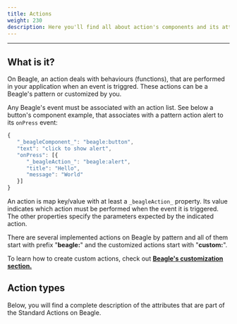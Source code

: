 ```yaml
---
title: Actions
weight: 230
description: Here you'll find all about action's components and its attributes details.
---
```


---

## What is it?

On Beagle, an action deals with behaviours \(functions\), that are performed in your application when an event is triggred. These actions can be a Beagle's pattern or customized by you.

Any Beagle's event must be associated with an action list. See below a button's component example, that associates with a pattern action alert to its `onPress` event:

```javascript
{
   "_beagleComponent_": "beagle:button",
   "text": "click to show alert",
   "onPress": [{
      "_beagleAction_": "beagle:alert",
      "title": "Hello",
      "message": "World"
   }]
}
```

An action is map key/value with at least a `_beagleAction_` property. Its value indicates which action must be performed when the event it is triggered. The other properties specify the parameters expected by the indicated action.

There are several implemented actions on Beagle by pattern and all of them start with prefix "**beagle:**" and the customized actions start with "**custom:**".

To learn how to create custom actions, check out [**Beagle's customization section.**](/pt/home/resources/customization/)

## Action types

Below, you will find a complete description of the attributes that are part of the Standard Actions on Beagle.
